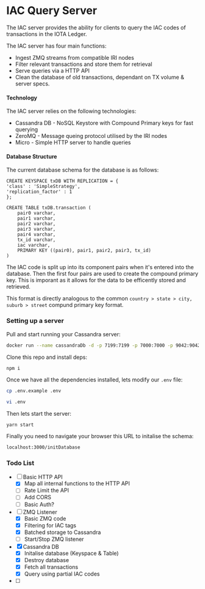 # IAC Query Server

The IAC server provides the ability for clients to query the IAC codes of transactions in the IOTA Ledger.

The IAC server has four main functions:

- Ingest ZMQ streams from compatible IRI nodes
- Filter relevant transactions and store them for retrieval
- Serve queries via a HTTP API
- Clean the database of old transactions, dependant on TX volume & server specs.

#### Technology

The IAC server relies on the following technologies:

- Cassandra DB - NoSQL Keystore with Compound Primary keys for fast querying
- ZeroMQ - Message queing protocol utilised by the IRI nodes
- Micro - Simple HTTP server to handle queries

#### Database Structure

The current database schema for the database is as follows:

```cassandra
CREATE KEYSPACE txDB WITH REPLICATION = {
'class' : 'SimpleStrategy',
'replication_factor' : 1
};

CREATE TABLE txDB.transaction (
    pair0 varchar,
    pair1 varchar,
    pair2 varchar,
    pair3 varchar,
    pair4 varchar,
    tx_id varchar,
    iac varchar,
	PRIMARY KEY ((pair0), pair1, pair2, pair3, tx_id)
)
```

The IAC code is split up into its component pairs when it's entered into the database. Then the first four pairs are used to create the compound primary key. This is imporant as it allows for the data to be efficently stored and retrieved.

This format is directly analogous to the common `country > state > city, suburb > street` compund primary key format.

### Setting up a server

Pull and start running your Cassandra server:

```bash
docker run --name cassandraDb -d -p 7199:7199 -p 7000:7000 -p 9042:9042 -p 9160:9160 -p 7001:7001 cassandra:3.11
```

Clone this repo and install deps:

```bash
npm i
```

Once we have all the dependencies installed, lets modify our `.env` file:

```bash
cp .env.example .env

vi .env
```

Then lets start the server:

```
yarn start
```

Finally you need to navigate your browser this URL to initalise the schema:

```bash
localhost:3000/initDatabase
```

### Todo List

- [ ] Basic HTTP API
  - [x] Map all internal functions to the HTTP API
  - [ ] Rate Limit the API
  - [ ] Add CORS
  - [ ] Basic Auth?
- [ ] ZMQ Listener
  - [x] Basic ZMQ code
  - [x] Filtering for IAC tags
  - [x] Batched storage to Cassandra
  - [ ] Start/Stop ZMQ listener
- [x] Cassandra DB
  - [x] Initalise database (Keyspace & Table)
  - [x] Destroy database
  - [x] Fetch all transactions
  - [x] Query using partial IAC codes
- [ ]
